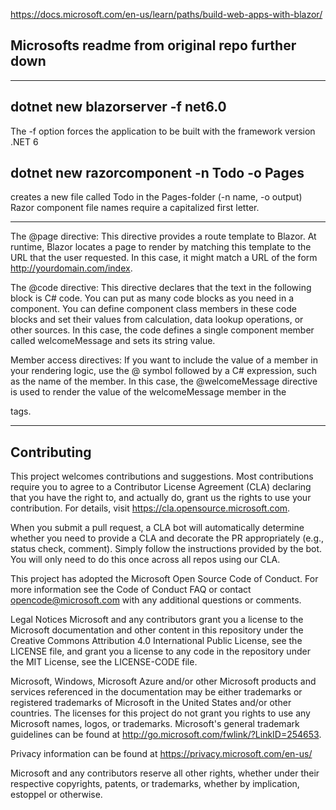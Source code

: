 https://docs.microsoft.com/en-us/learn/paths/build-web-apps-with-blazor/

## Microsofts readme from original repo further down
<hr>

## dotnet new blazorserver -f net6.0 
The -f option forces the application to be built with the framework version .NET 6

## dotnet new razorcomponent -n Todo -o Pages
creates a new file called Todo in the Pages-folder (-n name, -o output)
Razor component file names require a capitalized first letter.

<hr>

The @page directive: This directive provides a route template to Blazor. At runtime, Blazor locates a page to render by
matching this template to the URL that the user requested. In this case, it might match a URL of the form http://yourdomain.com/index.

The @code directive: This directive declares that the text in the following block is C# code. You can put as many code 
blocks as you need in a component. You can define component class members in these code blocks and set their 
values from calculation, data lookup operations, or other sources. In this case, the code defines a single component 
member called welcomeMessage and sets its string value.

Member access directives: If you want to include the value of a member in your rendering logic, use the @ symbol
followed by a C# expression, such as the name of the member. In this case, the @welcomeMessage directive is used to
render the value of the welcomeMessage member in the <p> tags.

<hr>

## Contributing
This project welcomes contributions and suggestions. Most contributions require you to agree to a Contributor License Agreement (CLA) declaring that you have the right to, and actually do, grant us the rights to use your contribution. For details, visit https://cla.opensource.microsoft.com.

When you submit a pull request, a CLA bot will automatically determine whether you need to provide a CLA and decorate the PR appropriately (e.g., status check, comment). Simply follow the instructions provided by the bot. You will only need to do this once across all repos using our CLA.

This project has adopted the Microsoft Open Source Code of Conduct. For more information see the Code of Conduct FAQ or contact opencode@microsoft.com with any additional questions or comments.

Legal Notices
Microsoft and any contributors grant you a license to the Microsoft documentation and other content in this repository under the Creative Commons Attribution 4.0 International Public License, see the LICENSE file, and grant you a license to any code in the repository under the MIT License, see the LICENSE-CODE file.

Microsoft, Windows, Microsoft Azure and/or other Microsoft products and services referenced in the documentation may be either trademarks or registered trademarks of Microsoft in the United States and/or other countries. The licenses for this project do not grant you rights to use any Microsoft names, logos, or trademarks. Microsoft's general trademark guidelines can be found at http://go.microsoft.com/fwlink/?LinkID=254653.

Privacy information can be found at https://privacy.microsoft.com/en-us/

Microsoft and any contributors reserve all other rights, whether under their respective copyrights, patents, or trademarks, whether by implication, estoppel or otherwise.
